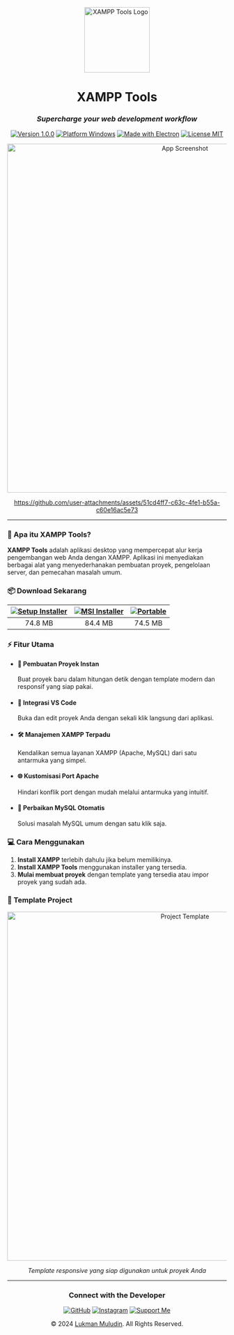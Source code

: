 <div align="center">
  <img src="https://github.com/user-attachments/assets/edb14617-433e-47c4-85dc-d0b60dbfb5f1" alt="XAMPP Tools Logo" width="150">

  # XAMPP Tools

  ### _Supercharge your web development workflow_
  
  [![Version 1.0.0](https://img.shields.io/badge/version-1.0.0-blue.svg?style=for-the-badge)](https://github.com/lukman754/Xampp-tools/releases)
  [![Platform Windows](https://img.shields.io/badge/platform-windows-brightgreen.svg?style=for-the-badge&logo=windows)](https://github.com/lukman754/Xampp-tools)
  [![Made with Electron](https://img.shields.io/badge/made%20with-electron-2b2e3b.svg?logo=electron&style=for-the-badge)](https://www.electronjs.org/)
  [![License MIT](https://img.shields.io/badge/license-MIT-blue.svg?style=for-the-badge)](https://opensource.org/licenses/MIT)

  <img src="https://github.com/user-attachments/assets/0cd9db83-9766-4edb-83a3-505b99b21e86" alt="App Screenshot" width="800">
  

https://github.com/user-attachments/assets/51cd4ff7-c63c-4fe1-b55a-c60e16ac5e73




  
</div>

---
### 📱 Apa itu XAMPP Tools?

**XAMPP Tools** adalah aplikasi desktop yang mempercepat alur kerja pengembangan web Anda dengan XAMPP. Aplikasi ini menyediakan berbagai alat yang menyederhanakan pembuatan proyek, pengelolaan server, dan pemecahan masalah umum.

### 📦 Download Sekarang

| [![Setup Installer](https://img.shields.io/badge/Download-Setup%20Installer-00C853?style=for-the-badge&logo=windows)](https://github.com/lukman754/Xampp-tools/releases/download/v.1.0/XAMPP.Tools-Setup-1.0.0.exe) | [![MSI Installer](https://img.shields.io/badge/Download-MSI%20Installer-2962FF?style=for-the-badge&logo=windows)](https://github.com/lukman754/Xampp-tools/releases/download/v.1.0/XAMPP.Tools-Installer-1.0.0.msi) | [![Portable](https://img.shields.io/badge/Download-Portable-7E57C2?style=for-the-badge&logo=windows)](https://github.com/lukman754/Xampp-tools/releases/download/v.1.0/XAMPP.Tools-Portable-1.0.0.exe) |
|:---:|:---:|:---:|
| 74.8 MB | 84.4 MB | 74.5 MB |

### ⚡ Fitur Utama

- #### 🚀 **Pembuatan Proyek Instan**
  Buat proyek baru dalam hitungan detik dengan template modern dan responsif yang siap pakai.

- #### 🔗 **Integrasi VS Code**
  Buka dan edit proyek Anda dengan sekali klik langsung dari aplikasi.

- #### 🛠️ **Manajemen XAMPP Terpadu**
  Kendalikan semua layanan XAMPP (Apache, MySQL) dari satu antarmuka yang simpel.

- #### 🌐 **Kustomisasi Port Apache**
  Hindari konflik port dengan mudah melalui antarmuka yang intuitif.

- #### 🔧 **Perbaikan MySQL Otomatis**
  Solusi masalah MySQL umum dengan satu klik saja.

### 💻 Cara Menggunakan

1. **Install XAMPP** terlebih dahulu jika belum memilikinya.
2. **Install XAMPP Tools** menggunakan installer yang tersedia.
3. **Mulai membuat proyek** dengan template yang tersedia atau impor proyek yang sudah ada.

### 📸 Template Project

<div align="center">
  <img src="https://github.com/user-attachments/assets/f5c89a05-9e8f-47ee-ad3a-d56ea4e7c4e6" alt="Project Template" width="800">
  <p><em>Template responsive yang siap digunakan untuk proyek Anda</em></p>
</div>

---

<div align="center">
  <h3>Connect with the Developer</h3>
  
  [![GitHub](https://img.shields.io/badge/Follow-GitHub-181717?style=for-the-badge&logo=github)](https://github.com/lukman754)
  [![Instagram](https://img.shields.io/badge/Follow-Instagram-E4405F?style=for-the-badge&logo=instagram)](https://instagram.com/_.chopin)
  [![Support Me](https://img.shields.io/badge/Support_with_Coffee-FF813F?style=for-the-badge&logo=buymeacoffee&logoColor=white)](https://saweria.co/chopin)

  <p>© 2024 <a href="https://instagram.com/_.chopin">Lukman Muludin</a>. All Rights Reserved.</p>
</div>
